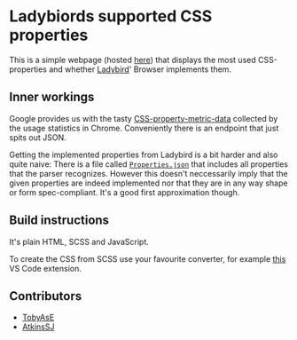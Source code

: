 # Ladybiords supported CSS properties
This is a simple webpage (hosted [here](https://css.tobyase.de)) that displays the most used CSS-properties and whether [Ladybird](https://ladybirdbrowser.org)' Browser implements them.

## Inner workings
Google provides us with the tasty [CSS-property-metric-data](https://chromestatus.com/metrics/css/popularity) collected by the usage statistics in Chrome. Conveniently there is an endpoint that just spits out JSON.

Getting the implemented properties from Ladybird is a bit harder and also quite naive:
There is a file called [`Properties.json`](https://github.com/ladybirdbrowser/ladybird/blob/master/Userland/Libraries/LibWeb/CSS/Properties.json) that includes all properties that the parser recognizes. However this doesn't neccessarily imply that the given properties are indeed implemented nor that they are in any way shape or form spec-compliant. It's a good first approximation though.

## Build instructions
It's plain HTML, SCSS and JavaScript.

To create the CSS from SCSS use your favourite converter, for example [this](https://marketplace.visualstudio.com/items?itemName=ritwickdey.live-sass) VS Code extension.

## Contributors
- [TobyAsE](https://github.com/TobyAsE)
- [AtkinsSJ](https://github.com/AtkinsSJ)
